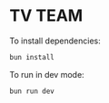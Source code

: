 # TV TEAM

To install dependencies:

```bash
bun install
```

To run in dev mode:

```bash
bun run dev
```